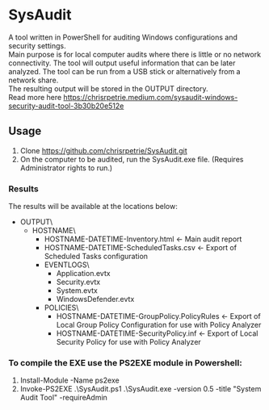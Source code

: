 # SysAudit
A tool written in PowerShell for auditing Windows configurations and security settings.  
Main purpose is for local computer audits where there is little or no network connectivity. 
The tool will output useful information that can be later analyzed.
The tool can be run from a USB stick or alternatively from a network share.  
The resulting output will be stored in the OUTPUT directory.  
Read more here https://chrisrpetrie.medium.com/sysaudit-windows-security-audit-tool-3b30b20e512e

## Usage
1. Clone https://github.com/chrisrpetrie/SysAudit.git
2. On the computer to be audited, run the SysAudit.exe file. (Requires Administrator rights to run.)

### Results
The results will be available at the locations below:

- OUTPUT\
  - HOSTNAME\
    - HOSTNAME-DATETIME-Inventory.html <- Main audit report
    - HOSTNAME-DATETIME-ScheduledTasks.csv <- Export of Scheduled Tasks configuration  
    - EVENTLOGS\
      - Application.evtx  
      - Security.evtx  
      - System.evtx  
      - WindowsDefender.evtx  
    - POLICIES\
      - HOSTNAME-DATETIME-GroupPolicy.PolicyRules <- Export of Local Group Policy Configuration for use with Policy Analyzer
      - HOSTNAME-DATETIME-SecurityPolicy.inf <- Export of Local Security Policy for use with Policy Analyzer
  
### To compile the EXE use the PS2EXE module in Powershell:
1. Install-Module -Name ps2exe 
2. Invoke-PS2EXE .\SysAudit.ps1 .\SysAudit.exe -version 0.5 -title "System Audit Tool" -requireAdmin
